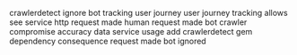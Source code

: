 crawlerdetect ignore bot tracking user journey user journey tracking allows see service http request made human request made bot crawler compromise accuracy data service usage add crawlerdetect gem dependency consequence request made bot ignored
